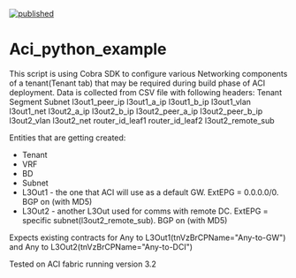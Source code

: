  [![published](https://static.production.devnetcloud.com/codeexchange/assets/images/devnet-published.svg)](https://developer.cisco.com/codeexchange/github/repo/ilia2344/Aci_python_example)
# Aci_python_example

This script is using Cobra SDK to configure various Networking components of a tenant(Tenant tab) that may be required during build phase of ACI deployment.
Data is collected from CSV file with following headers:
Tenant	Segment	Subnet	l3out1_peer_ip	l3out1_a_ip	l3out1_b_ip	l3out1_vlan	l3out1_net	l3out2_a_ip	l3out2_b_ip	l3out2_peer_a_ip	l3out2_peer_b_ip	l3out2_vlan	l3out2_net	router_id_leaf1	router_id_leaf2	l3out2_remote_sub

Entities that are getting created:
 - Tenant
 - VRF
 - BD
 - Subnet
 - L3Out1 - the one that ACI will use as a default GW. ExtEPG = 0.0.0.0/0. BGP on (with MD5)
 - L3Out2 - another L3Out used for comms with remote DC. ExtEPG = specific subnet(l3out2_remote_sub). BGP on (with MD5)
 
 Expects existing contracts for Any to L3Out1(tnVzBrCPName="Any-to-GW") and Any to L3Out2(tnVzBrCPName="Any-to-DCI")
 
 Tested on ACI fabric running version 3.2
 
